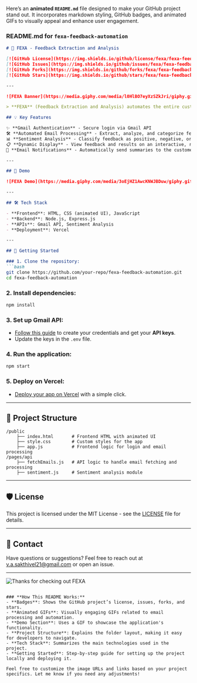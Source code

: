 Here’s an **animated `README.md`** file designed to make your GitHub project stand out. It incorporates markdown styling, GitHub badges, and animated GIFs to visually appeal and enhance user engagement.

### **README.md for `fexa-feedback-automation`**

```markdown
# 🚀 FEXA - Feedback Extraction and Analysis

[![GitHub License](https://img.shields.io/github/license/fexa/fexa-feedback-automation)](LICENSE)
[![GitHub Issues](https://img.shields.io/github/issues/fexa/fexa-feedback-automation)](https://github.com/your-repo/fexa-feedback-automation/issues)
[![GitHub Forks](https://img.shields.io/github/forks/fexa/fexa-feedback-automation)](https://github.com/your-repo/fexa-feedback-automation/network)
[![GitHub Stars](https://img.shields.io/github/stars/fexa/fexa-feedback-automation)](https://github.com/your-repo/fexa-feedback-automation/stargazers)

---

![FEXA Banner](https://media.giphy.com/media/l0HlBO7eyXzSZkJri/giphy.gif)

> **FEXA** (Feedback Extraction and Analysis) automates the entire customer feedback workflow, from Gmail login to sentiment analysis, making it easier for businesses to handle customer reviews, streamline operations, and provide insightful feedback summaries.

## 💡 Key Features

✨ **Gmail Authentication** - Secure login via Gmail API  
🛠️ **Automated Email Processing** - Extract, analyze, and categorize feedback  
📊 **Sentiment Analysis** - Classify feedback as positive, negative, or neutral  
📋 **Dynamic Display** - View feedback and results on an interactive, responsive interface  
🔔 **Email Notifications** - Automatically send summaries to the customer service team  

---

## 📸 Demo

![FEXA Demo](https://media.giphy.com/media/3oEjHZ1AwcKNWJBDuw/giphy.gif)

---

## 🛠️ Tech Stack

- **Frontend**: HTML, CSS (animated UI), JavaScript
- **Backend**: Node.js, Express.js
- **APIs**: Gmail API, Sentiment Analysis
- **Deployment**: Vercel

---

## 🚀 Getting Started

### 1. Clone the repository:
```bash
git clone https://github.com/your-repo/fexa-feedback-automation.git
cd fexa-feedback-automation
```

### 2. Install dependencies:
```bash
npm install
```

### 3. Set up Gmail API:
- [Follow this guide](https://developers.google.com/gmail/api/quickstart/nodejs) to create your credentials and get your **API keys**.
- Update the keys in the `.env` file.

### 4. Run the application:
```bash
npm start
```

### 5. Deploy on Vercel:
- [Deploy your app on Vercel](https://vercel.com/) with a simple click.

---

## 📂 Project Structure

```
/public
    ├── index.html       # Frontend HTML with animated UI
    ├── style.css        # Custom styles for the app
    ├── app.js           # Frontend logic for login and email processing
/pages/api
    ├── fetchEmails.js   # API logic to handle email fetching and processing
    ├── sentiment.js     # Sentiment analysis module
```

---

## 🛡️ License

This project is licensed under the MIT License - see the [LICENSE](LICENSE) file for details.

---

## 💬 Contact

Have questions or suggestions? Feel free to reach out at [v.a.sakthivel21@gmail.com](v.a.sakthivel21@gmail.com) or open an issue.

---

![Thanks for checking out FEXA](https://media.giphy.com/media/l3fQzYg32KlTfQbCE/giphy.gif)
```

### **How This README Works:**
- **Badges**: Shows the GitHub project’s license, issues, forks, and stars.
- **Animated GIFs**: Visually engaging GIFs related to email processing and automation.
- **Demo Section**: Uses a GIF to showcase the application's functionality.
- **Project Structure**: Explains the folder layout, making it easy for developers to navigate.
- **Tech Stack**: Summarizes the main technologies used in the project.
- **Getting Started**: Step-by-step guide for setting up the project locally and deploying it.

Feel free to customize the image URLs and links based on your project specifics. Let me know if you need any adjustments!
